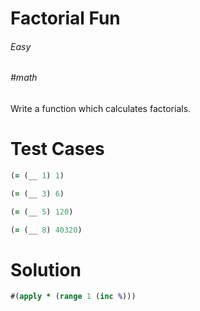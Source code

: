# Factorial Fun

###### Easy
###### #math

Write a function which calculates factorials.

# Test Cases
```clojure
(= (__ 1) 1)
```
```clojure
(= (__ 3) 6)
```
```clojure
(= (__ 5) 120)
```
```clojure
(= (__ 8) 40320)
```

# Solution
```clojure
#(apply * (range 1 (inc %)))
```
